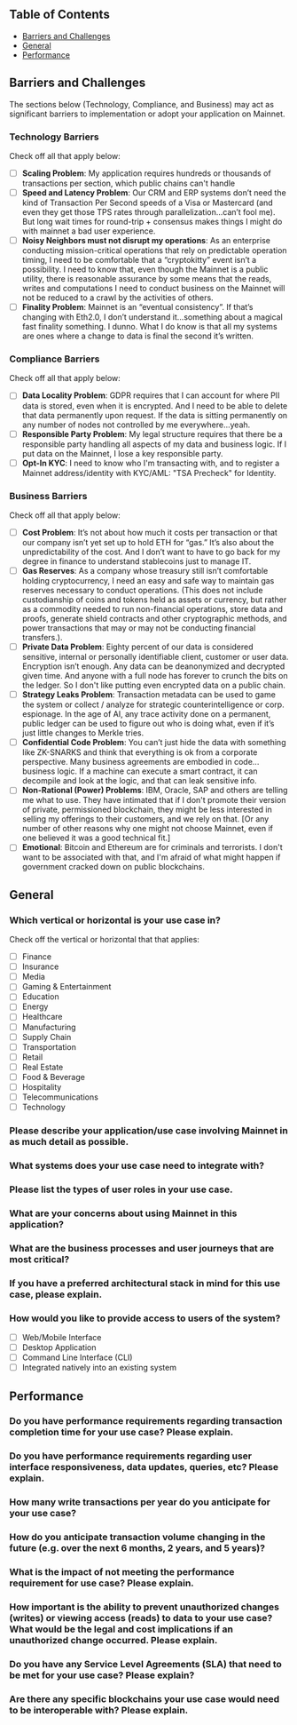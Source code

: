 ## Table of Contents

* [Barriers and Challenges](https://github.com/EnvisionBlockchain/baseline/blob/specs/docs/Non-Functional%20Requirements%20Questionnaire.md#barriers-and-challenges)  
* [General](https://github.com/EnvisionBlockchain/baseline/blob/specs/docs/Non-Functional%20Requirements%20Questionnaire.md#general)  
* [Performance](https://github.com/EnvisionBlockchain/baseline/blob/specs/docs/Non-Functional%20Requirements%20Questionnaire.md#performance)  

## Barriers and Challenges
The sections below (Technology, Compliance, and Business) may act as significant barriers to implementation or adopt your application on Mainnet.

### Technology Barriers
Check off all that apply below:
- [ ] **Scaling Problem**: My application requires hundreds or thousands of transactions per section, which public chains can't handle
- [ ] **Speed and Latency Problem**: Our CRM and ERP systems don’t need the kind of Transaction Per Second speeds of a Visa or Mastercard (and even they get those TPS rates through parallelization...can’t fool me). But long wait times for round-trip + consensus makes things I might do with mainnet a bad user experience.
- [ ] **Noisy Neighbors must not disrupt my operations**: As an enterprise conducting mission-critical operations that rely on predictable operation timing, I need to be comfortable that a “cryptokitty” event isn’t a possibility. I need to know that, even though the Mainnet is a public utility, there is reasonable assurance by some means that the reads, writes and computations I need to conduct business on the Mainnet will not be reduced to a crawl by the activities of others.
- [ ] **Finality Problem**: Mainnet is an “eventual consistency”. If that’s changing with Eth2.0, I don’t understand it...something about a magical fast finality something. I dunno. What I do know is that all my systems are ones where a change to data is final the second it’s written.

### Compliance Barriers
Check off all that apply below:
- [ ] **Data Locality Problem**: GDPR requires that I can account for where PII data is stored, even when it is encrypted. And I need to be able to delete that data permanently upon request. If the data is sitting permanently on any number of nodes not controlled by me everywhere...yeah.
- [ ] **Responsible Party Problem**: My legal structure requires that there be a responsible party handling all aspects of my data and business logic. If I put data on the Mainnet, I lose a key responsible party.
- [ ] **Opt-In KYC**: I need to know who I'm transacting with, and to register a Mainnet address/identity with KYC/AML: "TSA Precheck" for Identity.

### Business Barriers
Check off all that apply below:
- [ ] **Cost Problem**: It’s not about how much it costs per transaction or that our company isn’t yet set up to hold ETH for “gas.” It’s also about the unpredictability of the cost. And I don’t want to have to go back for my degree in finance to understand stablecoins just to manage IT.
- [ ] **Gas Reserves**: As a company whose treasury still isn’t comfortable holding cryptocurrency, I need an easy and safe way to maintain gas reserves necessary to conduct operations. (This does not include custodianship of coins and tokens held as assets or currency, but rather as a commodity needed to run non-financial operations, store data and proofs, generate shield contracts and other cryptographic methods, and power transactions that may or may not be conducting financial transfers.).
- [ ] **Private Data Problem**: Eighty percent of our data is considered sensitive, internal or personally identifiable client, customer or user data. Encryption isn’t enough. Any data can be deanonymized and decrypted given time. And anyone with a full node has forever to crunch the bits on the ledger.  So I don't like putting even encrypted data on a public chain.
- [ ] **Strategy Leaks Problem**: Transaction metadata can be used to game the system or collect / analyze for strategic counterintelligence or corp. espionage. In the age of AI, any trace activity done on a permanent, public ledger can be used to figure out who is doing what, even if it’s just little changes to Merkle tries.
- [ ] **Confidential Code Problem**: You can’t just hide the data with something like ZK-SNARKS and think that everything is ok from a corporate perspective. Many business agreements are embodied in code... business logic. If a machine can execute a smart contract, it can decompile and look at the logic, and that can leak sensitive info.
- [ ] **Non-Rational (Power) Problems**: IBM, Oracle, SAP and others are telling me what to use. They have intimated that if I don't promote their version of private, permissioned blockchain, they might be less interested in selling my offerings to their customers, and we rely on that.  [Or any number of other reasons why one might not choose Mainnet, even if one believed it was a good technical fit.]
- [ ] **Emotional**: Bitcoin and Ethereum are for criminals and terrorists.  I don't want to be associated with that, and I'm afraid of what might happen if government cracked down on public blockchains.

## General

### Which vertical or horizontal is your use case in?
Check off the vertical or horizontal that that applies:
- [ ] Finance
- [ ] Insurance
- [ ] Media
- [ ] Gaming & Entertainment
- [ ] Education
- [ ] Energy
- [ ] Healthcare
- [ ] Manufacturing
- [ ] Supply Chain
- [ ] Transportation
- [ ] Retail
- [ ] Real Estate
- [ ] Food & Beverage
- [ ] Hospitality
- [ ] Telecommunications
- [ ] Technology

### Please describe your application/use case involving Mainnet in as much detail as possible.



### What systems does your use case need to integrate with?



### Please list the types of user roles in your use case.





### What are your concerns about using Mainnet in this application?



### What are the business processes and user journeys that are most critical?



### If you have a preferred architectural stack in mind for this use case, please explain.



### How would you like to provide access to users of the system?
- [ ] Web/Mobile Interface
- [ ] Desktop Application
- [ ] Command Line Interface (CLI)
- [ ] Integrated natively into an existing system

## Performance


### Do you have performance requirements regarding transaction completion time for your use case? Please explain.







### Do you have performance requirements regarding user interface responsiveness, data updates, queries, etc? Please explain.



### How many write transactions per year do you anticipate for your use case?



### How do you anticipate transaction volume changing in the future (e.g. over the next 6 months, 2 years, and 5 years)?



### What is the impact of not meeting the performance requirement for use case? Please explain.



### How important is the ability to prevent unauthorized changes (writes) or viewing access (reads) to data to your use case? What would be the legal and cost implications if an unauthorized change occurred. Please explain.



### Do you have any Service Level Agreements (SLA) that need to be met for your use case? Please explain?



### Are there any specific blockchains your use case would need to be interoperable with? Please explain.




